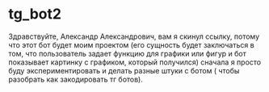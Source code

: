 # tg_bot2
Здравствуйте, Александр Александрович, вам я скинул ссылку, потому что этот бот будет моим проектом (его сущность будет заключаться в том, что пользователь задает функцию для графики или фигур и бот показывает картинку с графиком, который получился) сначала я просто буду экспериментировать и делать разные штуки с ботом ( чтобы разобрать как закодировать тг ботов).
